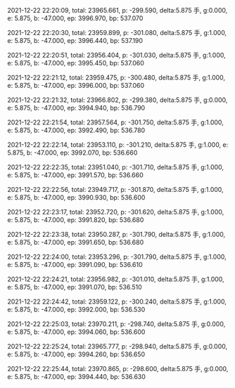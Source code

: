 2021-12-22 22:20:09, total: 23965.661, p: -299.590, delta:5.875 手, g:0.000, e: 5.875, b: -47.000, ep: 3996.970, bp: 537.070

2021-12-22 22:20:30, total: 23959.899, p: -301.080, delta:5.875 手, g:1.000, e: 5.875, b: -47.000, ep: 3996.440, bp: 537.190

2021-12-22 22:20:51, total: 23956.404, p: -301.030, delta:5.875 手, g:1.000, e: 5.875, b: -47.000, ep: 3995.450, bp: 537.060

2021-12-22 22:21:12, total: 23959.475, p: -300.480, delta:5.875 手, g:1.000, e: 5.875, b: -47.000, ep: 3996.000, bp: 537.060

2021-12-22 22:21:32, total: 23966.802, p: -299.380, delta:5.875 手, g:0.000, e: 5.875, b: -47.000, ep: 3994.940, bp: 536.790

2021-12-22 22:21:54, total: 23957.564, p: -301.750, delta:5.875 手, g:1.000, e: 5.875, b: -47.000, ep: 3992.490, bp: 536.780

2021-12-22 22:22:14, total: 23953.110, p: -301.210, delta:5.875 手, g:1.000, e: 5.875, b: -47.000, ep: 3992.070, bp: 536.660

2021-12-22 22:22:35, total: 23951.040, p: -301.710, delta:5.875 手, g:1.000, e: 5.875, b: -47.000, ep: 3991.570, bp: 536.660

2021-12-22 22:22:56, total: 23949.717, p: -301.870, delta:5.875 手, g:1.000, e: 5.875, b: -47.000, ep: 3990.930, bp: 536.600

2021-12-22 22:23:17, total: 23952.720, p: -301.620, delta:5.875 手, g:1.000, e: 5.875, b: -47.000, ep: 3991.820, bp: 536.680

2021-12-22 22:23:38, total: 23950.287, p: -301.790, delta:5.875 手, g:1.000, e: 5.875, b: -47.000, ep: 3991.650, bp: 536.680

2021-12-22 22:24:00, total: 23953.296, p: -301.790, delta:5.875 手, g:1.000, e: 5.875, b: -47.000, ep: 3991.090, bp: 536.610

2021-12-22 22:24:21, total: 23956.982, p: -301.010, delta:5.875 手, g:1.000, e: 5.875, b: -47.000, ep: 3991.070, bp: 536.510

2021-12-22 22:24:42, total: 23959.122, p: -300.240, delta:5.875 手, g:1.000, e: 5.875, b: -47.000, ep: 3992.000, bp: 536.530

2021-12-22 22:25:03, total: 23970.211, p: -298.740, delta:5.875 手, g:0.000, e: 5.875, b: -47.000, ep: 3994.060, bp: 536.600

2021-12-22 22:25:24, total: 23965.777, p: -298.940, delta:5.875 手, g:0.000, e: 5.875, b: -47.000, ep: 3994.260, bp: 536.650

2021-12-22 22:25:44, total: 23970.865, p: -298.600, delta:5.875 手, g:0.000, e: 5.875, b: -47.000, ep: 3994.440, bp: 536.630